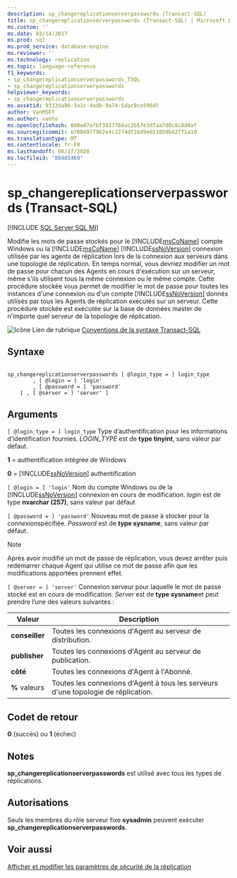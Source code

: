 ```yaml
---
description: sp_changereplicationserverpasswords (Transact-SQL)
title: sp_changereplicationserverpasswords (Transact-SQL) | Microsoft Docs
ms.custom: ''
ms.date: 03/14/2017
ms.prod: sql
ms.prod_service: database-engine
ms.reviewer: ''
ms.technology: replication
ms.topic: language-reference
f1_keywords:
- sp_changereplicationserverpasswords_TSQL
- sp_changereplicationserverpasswords
helpviewer_keywords:
- sp_changereplicationserverpasswords
ms.assetid: 9333da96-3a1c-4adb-9a74-5dac9ce596df
author: VanMSFT
ms.author: vanto
ms.openlocfilehash: 0d0e07afbf3837768ac2b57e3dfaa7d0c8c0d0af
ms.sourcegitcommit: e700497f962e4c2274df16d9e651059b42ff1a10
ms.translationtype: MT
ms.contentlocale: fr-FR
ms.lasthandoff: 08/17/2020
ms.locfileid: "88481469"
---
```

# <a name="sp_changereplicationserverpasswords-transact-sql"></a>sp_changereplicationserverpasswords (Transact-SQL)
[!INCLUDE [SQL Server SQL MI](../../includes/applies-to-version/sql-asdbmi.md)]

  Modifie les mots de passe stockés pour le [!INCLUDE[msCoName](../../includes/msconame-md.md)] compte Windows ou la [!INCLUDE[msCoName](../../includes/msconame-md.md)] [!INCLUDE[ssNoVersion](../../includes/ssnoversion-md.md)] connexion utilisée par les agents de réplication lors de la connexion aux serveurs dans une topologie de réplication. En temps normal, vous devriez modifier un mot de passe pour chacun des Agents en cours d'exécution sur un serveur, même s'ils utilisent tous la même connexion ou le même compte. Cette procédure stockée vous permet de modifier le mot de passe pour toutes les instances d'une connexion ou d'un compte [!INCLUDE[ssNoVersion](../../includes/ssnoversion-md.md)] donnés utilisés par tous les Agents de réplication exécutés sur un serveur. Cette procédure stockée est exécutée sur la base de données master de n'importe quel serveur de la topologie de réplication.  
  
 ![Icône Lien de rubrique](../../database-engine/configure-windows/media/topic-link.gif "Icône du lien de rubrique") [Conventions de la syntaxe Transact-SQL](../../t-sql/language-elements/transact-sql-syntax-conventions-transact-sql.md)  
  
## <a name="syntax"></a>Syntaxe  
  
```  
  
sp_changereplicationserverpasswords [ @login_type = ] login_type  
        , [ @login = ] 'login'   
        , [ @password = ] 'password'  
    [ , [ @server = ] 'server' ]  
```  
  
## <a name="arguments"></a>Arguments  
`[ @login_type = ] login_type` Type d’authentification pour les informations d’identification fournies. *LOGIN_TYPE* est de **type tinyint**, sans valeur par défaut.  
  
 **1** = authentification intégrée de Windows  
  
 **0**  =  [!INCLUDE[ssNoVersion](../../includes/ssnoversion-md.md)] authentification  
  
`[ @login = ] 'login'` Nom du compte Windows ou de la [!INCLUDE[ssNoVersion](../../includes/ssnoversion-md.md)] connexion en cours de modification. *login* est de type **nvarchar (257)**, sans valeur par défaut  
  
`[ @password = ] 'password'` Nouveau mot de passe à stocker pour la *connexion*spécifiée. *Password* est de **type sysname**, sans valeur par défaut.  
  
> [!NOTE]  
>  Après avoir modifié un mot de passe de réplication, vous devez arrêter puis redémarrer chaque Agent qui utilise ce mot de passe afin que les modifications apportées prennent effet.  
  
`[ @server = ] 'server'` Connexion serveur pour laquelle le mot de passe stocké est en cours de modification. *Server* est de **type sysname**et peut prendre l’une des valeurs suivantes :  
  
|Valeur|Description|  
|-----------|-----------------|  
|**conseiller**|Toutes les connexions d'Agent au serveur de distribution.|  
|**publisher**|Toutes les connexions d'Agent au serveur de publication.|  
|**côté**|Toutes les connexions d'Agent à l'Abonné.|  
|**%** valeurs|Toutes les connexions d'Agent à tous les serveurs d'une topologie de réplication.|  
  
## <a name="return-code-values"></a>Codet de retour  
 **0** (succès) ou **1** (échec)  
  
## <a name="remarks"></a>Notes  
 **sp_changereplicationserverpasswords** est utilisé avec tous les types de réplications.  
  
## <a name="permissions"></a>Autorisations  
 Seuls les membres du rôle serveur fixe **sysadmin** peuvent exécuter **sp_changereplicationserverpasswords**.  
  
## <a name="see-also"></a>Voir aussi  
 [Afficher et modifier les paramètres de sécurité de la réplication](../../relational-databases/replication/security/view-and-modify-replication-security-settings.md)  
  
  
